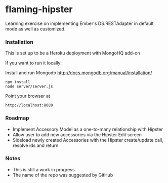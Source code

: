 flaming-hipster
===============

Learning exercise on implementing Ember's DS.RESTAdapter in default mode as well as customized.
### Installation

This is set up to be a Heroku deployment with MongoHQ add-on

If you want to run it locally: 

Install and run Mongodb <http://docs.mongodb.org/manual/installation/>

	npm install
	node server/server.js
	
Point your browser at
	
	http://localhost:8080

### Roadmap
- Implement Accessory Model as a one-to-many relationship with Hipster
- Allow user to add new accessories via the Hipster Edit screen
- Sideload newly created Accessories with the Hipster create/update call, resolve ids and return

### Notes
- This is still a work in progress.
- The name of the repo was suggested by GitHub
